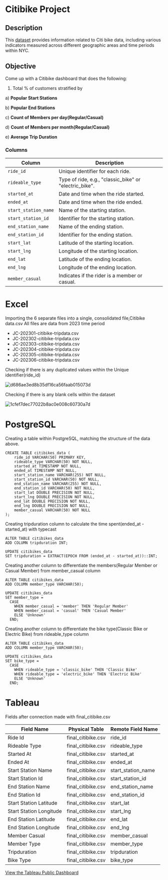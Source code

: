 # Citibike Project

## Description

This [dataset](https://citibikenyc.com/system-data) provides information related to Citi bike data, including various indicators measured across different geographic areas and time periods within NYC.

## Objective
Come up with a Citibike dashboard that does the following:

1. Total % of customers stratified by
   
a) **Popular Start Stations** 

b) **Popular End Stations**

c) **Count of Members per day(Regular/Casual)**

d) **Count of Members per month(Regular/Casual)**

e) **Average Trip Duration**


### Columns


| Column              | Description                                     |
|---------------------|-------------------------------------------------|
| `ride_id`           | Unique identifier for each ride.                |
| `rideable_type`     | Type of ride, e.g., "classic_bike" or "electric_bike". |
| `started_at`        | Date and time when the ride started.            |
| `ended_at`          | Date and time when the ride ended.              |
| `start_station_name`| Name of the starting station.                   |
| `start_station_id`  | Identifier for the starting station.            |
| `end_station_name`  | Name of the ending station.                     |
| `end_station_id`    | Identifier for the ending station.              |
| `start_lat`         | Latitude of the starting location.              |
| `start_lng`         | Longitude of the starting location.             |
| `end_lat`           | Latitude of the ending location.                |
| `end_lng`           | Longitude of the ending location.               |
| `member_casual`     | Indicates if the rider is a member or casual. 

# Excel

Importing the 6 separate files into a single, consolidated file,Citibike data.csv
All files are data from 2023 time period

- JC-202301-citibike-tripdata.csv
- JC-202302-citibike-tripdata.csv
- JC-202303-citibike-tripdata.csv
- JC-202304-citibike-tripdata.csv
- JC-202305-citibike-tripdata.csv
- JC-202306-citibike-tripdata.csv



Checking if there is any duplicated values within the Unique identifier(ride_id)


![d686ae3ed8b35df16ca56faab015073d](https://github.com/ezeng2087/Air-Quality-NYC-Project/assets/154565917/2ebcc7fd-69d4-46f4-a981-1cca6562233f)

Checking if there is any blank cells within the dataset

![1cfef7dec77022b8ac0e008c60730a7d](https://github.com/ezeng2087/Air-Quality-NYC-Project/assets/154565917/e9e76daf-9608-45a8-9178-e15be1783bfd)



# PostgreSQL

Creating a table within PostgreSQL, matching the structure of the data above.
```
CREATE TABLE citibikes_data (
    ride_id VARCHAR(50) PRIMARY KEY,
    rideable_type VARCHAR(50) NOT NULL,
    started_at TIMESTAMP NOT NULL,
    ended_at TIMESTAMP NOT NULL,
    start_station_name VARCHAR(255) NOT NULL,
    start_station_id VARCHAR(50) NOT NULL,
    end_station_name VARCHAR(255) NOT NULL,
    end_station_id VARCHAR(50) NOT NULL,
    start_lat DOUBLE PRECISION NOT NULL,
    start_lng DOUBLE PRECISION NOT NULL,
    end_lat DOUBLE PRECISION NOT NULL,
    end_lng DOUBLE PRECISION NOT NULL,
    member_casual VARCHAR(50) NOT NULL
);
```
Creating tripduration column to calculate the time spent(ended_at - started_at) with typecast
```
ALTER TABLE citibikes_data
ADD COLUMN tripduration INT;

UPDATE citibikes_data
SET tripduration = EXTRACT(EPOCH FROM (ended_at - started_at))::INT;
```

Creating another column to differentiate the members(Regular Member or Casual Member) from member_casual column

```
ALTER TABLE citibikes_data
ADD COLUMN member_type VARCHAR(50);

UPDATE citibikes_data
SET member_type = 
  CASE 
    WHEN member_casual = 'member' THEN 'Regular Member'
    WHEN member_casual = 'casual' THEN 'Casual Member'
    ELSE 'Unknown'
  END;
```

Creating another column to differentiate the bike type(Classic Bike or Electric Bike) from rideable_type column

```
ALTER TABLE citibikes_data
ADD COLUMN member_type VARCHAR(50);

UPDATE citibikes_data
SET bike_type = 
  CASE 
    WHEN rideable_type = 'classic_bike' THEN 'Classic Bike'
    WHEN rideable_type = 'electric_bike' THEN 'Electric Bike'
    ELSE 'Unknown'
  END;
```

# Tableau

Fields after connection made with final_citibike.csv

| Field Name             | Physical Table     | Remote Field Name |
|------------------------|--------------------|-------------------|
| Ride Id                | final_citibike.csv | ride_id           |
| Rideable Type          | final_citibike.csv | rideable_type     |
| Started At             | final_citibike.csv | started_at        |
| Ended At               | final_citibike.csv | ended_at          |
| Start Station Name     | final_citibike.csv | start_station_name|
| Start Station Id       | final_citibike.csv | start_station_id  |
| End Station Name       | final_citibike.csv | end_station_name  |
| End Station Id         | final_citibike.csv | end_station_id    |
| Start Station Latitude | final_citibike.csv | start_lat         |
| Start Station Longitude| final_citibike.csv | start_lng         |
| End Station Latitude   | final_citibike.csv | end_lat           |
| End Station Longitude  | final_citibike.csv | end_lng           |
| Member Casual          | final_citibike.csv | member_casual     |
| Member Type            | final_citibike.csv | member_type       |
| Tripduration           | final_citibike.csv | tripduration      |
| Bike Type              | final_citibike.csv | bike_type         |

[View the Tableau Public Dashboard](https://public.tableau.com/views/FinalCitibike/Dashboard?:language=en-US&publish=yes&:display_count=n&:origin=viz_share_link)

